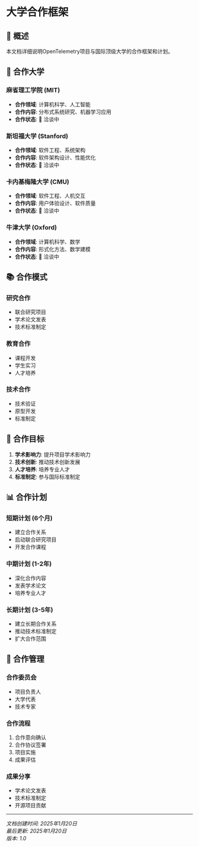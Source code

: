 # 大学合作框架

## 🎯 概述

本文档详细说明OpenTelemetry项目与国际顶级大学的合作框架和计划。

## 🏫 合作大学

### 麻省理工学院 (MIT)

- **合作领域**: 计算机科学、人工智能
- **合作内容**: 分布式系统研究、机器学习应用
- **合作状态**: 🔄 洽谈中

### 斯坦福大学 (Stanford)

- **合作领域**: 软件工程、系统架构
- **合作内容**: 软件架构设计、性能优化
- **合作状态**: 🔄 洽谈中

### 卡内基梅隆大学 (CMU)

- **合作领域**: 软件工程、人机交互
- **合作内容**: 用户体验设计、软件质量
- **合作状态**: 🔄 洽谈中

### 牛津大学 (Oxford)

- **合作领域**: 计算机科学、数学
- **合作内容**: 形式化方法、数学建模
- **合作状态**: 🔄 洽谈中

## 📚 合作模式

### 研究合作

- 联合研究项目
- 学术论文发表
- 技术标准制定

### 教育合作

- 课程开发
- 学生实习
- 人才培养

### 技术合作

- 技术验证
- 原型开发
- 标准制定

## 🎯 合作目标

1. **学术影响力**: 提升项目学术影响力
2. **技术创新**: 推动技术创新发展
3. **人才培养**: 培养专业人才
4. **标准制定**: 参与国际标准制定

## 📊 合作计划

### 短期计划 (6个月)

- 建立合作关系
- 启动联合研究项目
- 开发合作课程

### 中期计划 (1-2年)

- 深化合作内容
- 发表学术论文
- 培养专业人才

### 长期计划 (3-5年)

- 建立长期合作关系
- 推动技术标准制定
- 扩大合作范围

## 🔄 合作管理

### 合作委员会

- 项目负责人
- 大学代表
- 技术专家

### 合作流程

1. 合作意向确认
2. 合作协议签署
3. 项目实施
4. 成果评估

### 成果分享

- 学术论文发表
- 技术标准制定
- 开源项目贡献

---

*文档创建时间: 2025年1月20日*  
*最后更新: 2025年1月20日*  
*版本: 1.0*
